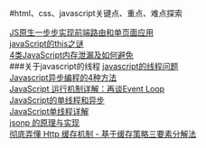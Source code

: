 #html、css、javascript关键点、重点、难点探索

[JS原生一步步实现前端路由和单页面应用](https://segmentfault.com/a/1190000007422616)</br>
[javaScript的this之谜](http://gold.xitu.io/entry/576d640d2e958a005724e07f)</br>
[4类JavaScript内存泄漏及如何避免](http://web.jobbole.com/86244/?utm_source=blog.jobbole.com&utm_medium=relatedPosts)</br>
###关于javascript的线程
[javascript的线程问题](http://blog.csdn.net/kfanning/article/details/5768776)</br>
[Javascript异步编程的4种方法](http://www.ruanyifeng.com/blog/2012/12/asynchronous%EF%BC%BFjavascript.html)</br>
[JavaScript 运行机制详解：再谈Event Loop](http://www.ruanyifeng.com/blog/2014/10/event-loop.html)</br>
[JavaScript的单线程和异步](https://zhuanlan.zhihu.com/p/23659122)</br>
[JavaScript单线程详解](https://segmentfault.com/a/1190000007570380?utm_source=tuicool&utm_medium=referral)</br>
[jsonp 的原理与实现](https://gold.xitu.io/entry/58466c218e450a006c160870)</br>
[彻底弄懂 Http 缓存机制 - 基于缓存策略三要素分解法](https://mp.weixin.qq.com/s/qOMO0LIdA47j3RjhbCWUEQ)</br>
